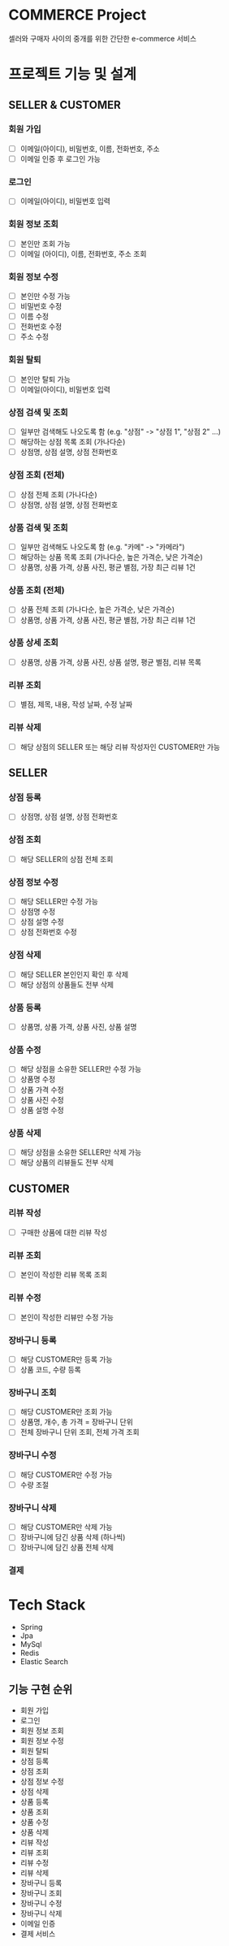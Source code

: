# COMMERCE Project
셀러와 구매자 사이의 중개를 위한 간단한 e-commerce 서비스

# 프로젝트 기능 및 설계
## SELLER & CUSTOMER
### 회원 가입
- [ ] 이메일(아이디), 비밀번호, 이름, 전화번호, 주소
- [ ] 이메일 인증 후 로그인 가능

### 로그인
- [ ] 이메일(아이디), 비밀번호 입력

### 회원 정보 조회
- [ ] 본인만 조회 가능
- [ ] 이메일 (아이디), 이름, 전화번호, 주소 조회
      
### 회원 정보 수정
- [ ] 본인만 수정 가능
- [ ] 비밀번호 수정
- [ ] 이름 수정
- [ ] 전화번호 수정
- [ ] 주소 수정

### 회원 탈퇴
- [ ] 본인만 탈퇴 가능
- [ ] 이메일(아이디), 비밀번호 입력

### 상점 검색 및 조회
- [ ] 일부만 검색해도 나오도록 함 (e.g. "상점" -> "상점 1", "상점 2" ...)
- [ ] 해당하는 상점 목록 조회 (가나다순)
- [ ] 상점명, 상점 설명, 상점 전화번호

### 상점 조회 (전체)
- [ ] 상점 전체 조회 (가나다순)
- [ ] 상점명, 상점 설명, 상점 전화번호

### 상품 검색 및 조회
- [ ] 일부만 검색해도 나오도록 함 (e.g. "카메" -> "카메라")
- [ ] 해당하는 상품 목록 조회 (가나다순, 높은 가격순, 낮은 가격순)
- [ ] 상품명, 상품 가격, 상품 사진, 평균 별점, 가장 최근 리뷰 1건

### 상품 조회 (전체)
- [ ] 상품 전체 조회 (가나다순, 높은 가격순, 낮은 가격순)
- [ ] 상품명, 상품 가격, 상품 사진, 평균 별점, 가장 최근 리뷰 1건

### 상품 상세 조회
- [ ] 상품명, 상품 가격, 상품 사진, 상품 설명, 평균 별점, 리뷰 목록

### 리뷰 조회
- [ ] 별점, 제목, 내용, 작성 날짜, 수정 날짜

### 리뷰 삭제
- [ ] 해당 상점의 SELLER 또는 해당 리뷰 작성자인 CUSTOMER만 가능

## SELLER
### 상점 등록
- [ ] 상점명, 상점 설명, 상점 전화번호

### 상점 조회
- [ ] 해당 SELLER의 상점 전체 조회

### 상점 정보 수정
- [ ] 해당 SELLER만 수정 가능
- [ ] 상점명 수정
- [ ] 상점 설명 수정
- [ ] 상점 전화번호 수정

### 상점 삭제
- [ ] 해당 SELLER 본인인지 확인 후 삭제
- [ ] 해당 상점의 상품들도 전부 삭제

### 상품 등록
- [ ] 상품명, 상품 가격, 상품 사진, 상품 설명

### 상품 수정
- [ ] 해당 상점을 소유한 SELLER만 수정 가능
- [ ] 상품명 수정
- [ ] 상품 가격 수정
- [ ] 상품 사진 수정
- [ ] 상품 설명 수정

### 상품 삭제
- [ ] 해당 상점을 소유한 SELLER만 삭제 가능
- [ ] 해당 상품의 리뷰들도 전부 삭제

## CUSTOMER
### 리뷰 작성
- [ ] 구매한 상품에 대한 리뷰 작성

### 리뷰 조회
- [ ] 본인이 작성한 리뷰 목록 조회

### 리뷰 수정
- [ ] 본인이 작성한 리뷰만 수정 가능

### 장바구니 등록
- [ ] 해당 CUSTOMER만 등록 가능
- [ ] 상품 코드, 수량 등록

### 장바구니 조회
- [ ] 해당 CUSTOMER만 조회 가능
- [ ] 상품명, 개수, 총 가격 = 장바구니 단위
- [ ] 전체 장바구니 단위 조회, 전체 가격 조회

### 장바구니 수정
- [ ] 해당 CUSTOMER만 수정 가능
- [ ] 수량 조절

### 장바구니 삭제
- [ ] 해당 CUSTOMER만 삭제 가능
- [ ] 장바구니에 담긴 상품 삭제 (하나씩)
- [ ] 장바구니에 담긴 상품 전체 삭제

### 결제


# Tech Stack
- Spring
- Jpa
- MySql
- Redis
- Elastic Search


## 기능 구현 순위
- 회원 가입
- 로그인
- 회원 정보 조회
- 회원 정보 수정
- 회원 탈퇴
- 상점 등록
- 상점 조회
- 상점 정보 수정
- 상점 삭제
- 상품 등록
- 상품 조회
- 상품 수정
- 상품 삭제
- 리뷰 작성
- 리뷰 조회
- 리뷰 수정
- 리뷰 삭제
- 장바구니 등록
- 장바구니 조회
- 장바구니 수정
- 장바구니 삭제
- 이메일 인증
- 결제 서비스
